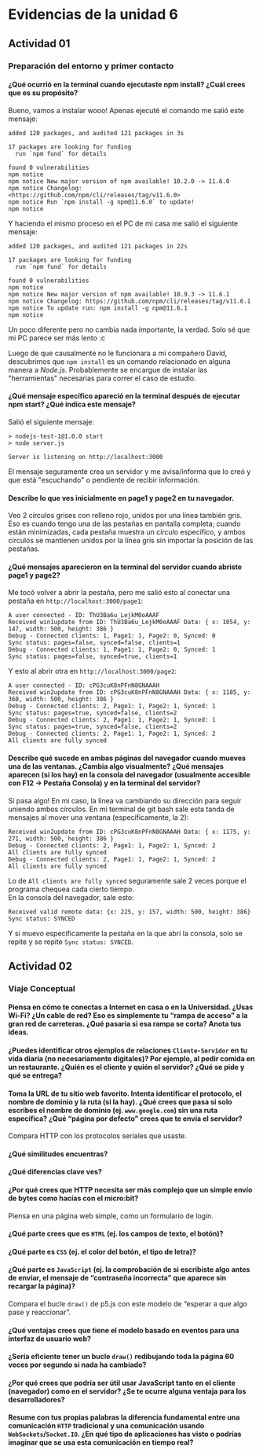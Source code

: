 
# Evidencias de la unidad 6

## Actividad 01
### Preparación del entorno y primer contacto

#### ¿Qué ocurrió en la terminal cuando ejecutaste npm install? ¿Cuál crees que es su propósito?
Bueno, vamos a instalar wooo! Apenas ejecuté el comando me salió este mensaje:
```
added 120 packages, and audited 121 packages in 3s

17 packages are looking for funding
  run `npm fund` for details

found 0 vulnerabilities
npm notice
npm notice New major version of npm available! 10.2.0 -> 11.6.0
npm notice Changelog: <https://github.com/npm/cli/releases/tag/v11.6.0>
npm notice Run `npm install -g npm@11.6.0` to update!
npm notice
```
Y haciendo el mismo proceso en el PC de mi casa me salió el siguiente mensaje:
```
added 120 packages, and audited 121 packages in 22s

17 packages are looking for funding
  run `npm fund` for details

found 0 vulnerabilities
npm notice
npm notice New major version of npm available! 10.9.3 -> 11.6.1
npm notice Changelog: https://github.com/npm/cli/releases/tag/v11.6.1
npm notice To update run: npm install -g npm@11.6.1
npm notice
```
Un poco diferente pero no cambia nada importante, la verdad. Solo sé que mi PC parece ser más lento :c

Luego de que causalmente no le funcionara a mi compañero David, descubrimos que `npm install` es un comando relacionado en alguna manera a *Node.js*. Probablemente se encargue de instalar las "herramientas" necesarias para correr el caso de estudio.

#### ¿Qué mensaje específico apareció en la terminal después de ejecutar npm start? ¿Qué indica este mensaje?
Salió el siguiente mensaje:
```
> nodejs-test-1@1.0.0 start
> node server.js

Server is listening on http://localhost:3000
```
El mensaje seguramente crea un servidor y me avisa/informa que lo creó y que está "escuchando" o pendiente de recibir información.

#### Describe lo que ves inicialmente en page1 y page2 en tu navegador.
Veo 2 círculos grises con relleno rojo, unidos por una línea también gris. Eso es cuando tengo una de las pestañas en pantalla completa; cuando están minimizadas, cada pestaña muestra un círculo específico, y ambos círculos se mantienen unidos por la línea gris sin importar la posición de las pestañas.

#### ¿Qué mensajes aparecieron en la terminal del servidor cuando abriste page1 y page2?
Me tocó volver a abrir la pestaña, pero me salió esto al conectar una pestaña en `http://localhost:3000/page1`:
```
A user connected - ID: ThU3Ba6u_LejkM0oAAAF
Received win1update from ID: ThU3Ba6u_LejkM0oAAAF Data: { x: 1054, y: 147, width: 500, height: 386 }
Debug - Connected clients: 1, Page1: 1, Page2: 0, Synced: 0
Sync status: pages=false, synced=false, clients=1
Debug - Connected clients: 1, Page1: 1, Page2: 0, Synced: 1
Sync status: pages=false, synced=true, clients=1
```
Y esto al abrir otra en `http://localhost:3000/page2`:
```
A user connected - ID: cPG3cuK8nPFnN8GNAAAH
Received win2update from ID: cPG3cuK8nPFnN8GNAAAH Data: { x: 1185, y: 360, width: 500, height: 386 }
Debug - Connected clients: 2, Page1: 1, Page2: 1, Synced: 1
Sync status: pages=true, synced=false, clients=2
Debug - Connected clients: 2, Page1: 1, Page2: 1, Synced: 1
Sync status: pages=true, synced=false, clients=2
Debug - Connected clients: 2, Page1: 1, Page2: 1, Synced: 2
All clients are fully synced
```

#### Describe qué sucede en ambas páginas del navegador cuando mueves una de las ventanas. ¿Cambia algo visualmente? ¿Qué mensajes aparecen (si los hay) en la consola del navegador (usualmente accesible con F12 -> Pestaña Consola) y en la terminal del servidor?
Sí pasa algo! En mi caso, la línea va cambiando su dirección para seguir uniendo ambos círculos. En mi terminal de git bash sale esta tanda de mensajes al mover una ventana (específicamente, la 2):
```
Received win2update from ID: cPG3cuK8nPFnN8GNAAAH Data: { x: 1175, y: 271, width: 500, height: 386 }
Debug - Connected clients: 2, Page1: 1, Page2: 1, Synced: 2
All clients are fully synced
Debug - Connected clients: 2, Page1: 1, Page2: 1, Synced: 2
All clients are fully synced
```
Lo de `All clients are fully synced` seguramente sale 2 veces porque el programa chequea cada cierto tiempo.  
En la consola del navegador, sale esto:
```
Received valid remote data: {x: 225, y: 157, width: 500, height: 386}
Sync status: SYNCED
```
Y si muevo específicamente la pestaña en la que abrí la consola, solo se repite y se repite `Sync status: SYNCED`.

## Actividad 02
### Viaje Conceptual
#### Piensa en cómo te conectas a Internet en casa o en la Universidad. ¿Usas Wi-Fi? ¿Un cable de red? Eso es simplemente tu “rampa de acceso” a la gran red de carreteras. ¿Qué pasaría si esa rampa se corta? Anota tus ideas.
#### ¿Puedes identificar otros ejemplos de relaciones `Cliente-Servidor` en tu vida diaria (no necesariamente digitales)? Por ejemplo, al pedir comida en un restaurante. ¿Quién es el cliente y quién el servidor? ¿Qué se pide y qué se entrega?
#### Toma la URL de tu sitio web favorito. Intenta identificar el protocolo, el nombre de dominio y la ruta (si la hay). ¿Qué crees que pasa si solo escribes el nombre de dominio (ej. `www.google.com`) sin una ruta específica? ¿Qué “página por defecto” crees que te envía el servidor?

Compara HTTP con los protocolos seriales que usaste.
#### ¿Qué similitudes encuentras?
#### ¿Qué diferencias clave ves?
#### ¿Por qué crees que HTTP necesita ser más complejo que un simple envío de bytes como hacías con el micro:bit?

Piensa en una página web simple, como un formulario de login.
#### ¿Qué parte crees que es `HTML` (ej. los campos de texto, el botón)?
#### ¿Qué parte es `CSS` (ej. el color del botón, el tipo de letra)?
#### ¿Qué parte es `JavaScript` (ej. la comprobación de si escribiste algo antes de enviar, el mensaje de “contraseña incorrecta” que aparece sin recargar la página)?

Compara el bucle `draw()` de p5.js con este modelo de “esperar a que algo pase y reaccionar”.
#### ¿Qué ventajas crees que tiene el modelo basado en eventos para una interfaz de usuario web?
#### ¿Sería eficiente tener un bucle `draw()` redibujando toda la página 60 veces por segundo si nada ha cambiado?

#### ¿Por qué crees que podría ser útil usar JavaScript tanto en el cliente (navegador) como en el servidor? ¿Se te ocurre alguna ventaja para los desarrolladores?

#### Resume con tus propias palabras la diferencia fundamental entre una comunicación `HTTP` tradicional y una comunicación usando `WebSockets`/`Socket.IO`. ¿En qué tipo de aplicaciones has visto o podrías imaginar que se usa esta comunicación en tiempo real?

